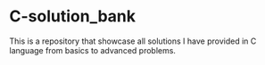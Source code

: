 # C-solution_bank
This is a repository that showcase all solutions I have provided in C language from basics to advanced problems.
